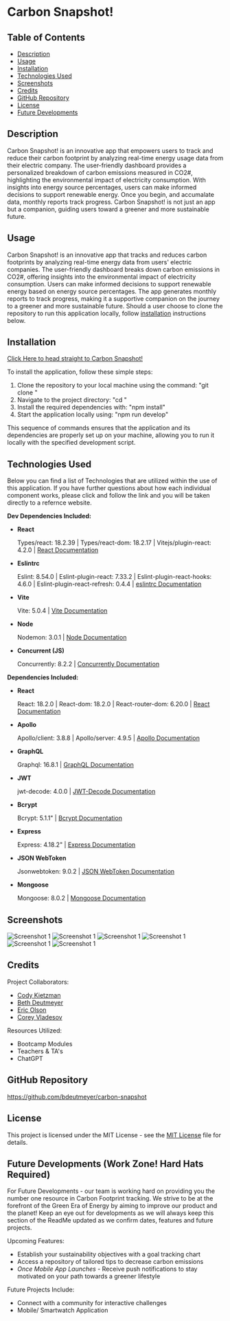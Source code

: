 # Carbon Snapshot!

## Table of Contents
  - [Description](#description)
  - [Usage](#usage)
  - [Installation](#installation)
  - [Technologies Used](#technologies-used)
  - [Screenshots](#screenshots)
  - [Credits](#credits)
  - [GitHub Repository](#github-repository)  
  - [License](#license)
  - [Future Developments](#future-developments-work-zone-hard-hats-required)

## Description
Carbon Snapshot! is an innovative app that empowers users to track and reduce their carbon footprint by analyzing real-time energy usage data from their electric company. The user-friendly dashboard provides a personalized breakdown of carbon emissions measured in CO2#, highlighting the environmental impact of electricity consumption. With insights into energy source percentages, users can make informed decisions to support renewable energy. Once you begin, and accumalate data, monthly reports track progress. Carbon Snapshot! is not just an app but a companion, guiding users toward a greener and more sustainable future.

## Usage
Carbon Snapshot! is an innovative app that tracks and reduces carbon footprints by analyzing real-time energy data from users' electric companies. The user-friendly dashboard breaks down carbon emissions in CO2#, offering insights into the environmental impact of electricity consumption. Users can make informed decisions to support renewable energy based on energy source percentages. The app generates monthly reports to track progress, making it a supportive companion on the journey to a greener and more sustainable future. Should a user choose to clone the repository to run this application locally, follow [installation](#installation) instructions below.

## Installation
[Click Here to head straight to Carbon Snapshot!](https://mighty-springs-81425-8a650de94654.herokuapp.com/)

To install the application, follow these simple steps:

1. Clone the repository to your local machine using the command:
"git clone <repository-url>"
2. Navigate to the project directory:
"cd <project-directory>"
3. Install the required dependencies with:
"npm install"
4. Start the application locally using:
"npm run develop"

This sequence of commands ensures that the application and its dependencies are properly set up on your machine, allowing you to run it locally with the specified development script. 


## Technologies Used
Below you can find a list of Technologies that are utilized within the use of this application. If you have further questions about how each individual component works, please click and follow the link and you will be taken directly to a refernce website.

**Dev Dependencies Included:** 

   - **React**

     Types/react: 18.2.39 |
     Types/react-dom: 18.2.17 |
     Vitejs/plugin-react: 4.2.0 |
     [React Documentation](https://react.dev/reference/react#react-dom)


   - **Eslintrc**
   
     Eslint: 8.54.0 | 
     Eslint-plugin-react: 7.33.2 | 
     Eslint-plugin-react-hooks: 4.6.0 | 
     Eslint-plugin-react-refresh: 0.4.4 |
     [eslintrc Documentation](https://eslint.org/docs/latest/)


   - **Vite**

     Vite: 5.0.4 | 
     [Vite Documentation](https://vitejs.dev/guide/)


  - **Node**

     Nodemon: 3.0.1 |
     [Node Documentation](https://nodejs.org/en/docs)


  - **Concurrent (JS)**

     Concurrently: 8.2.2 |
     [Concurrently Documentation](https://www.jsdocs.io/package/concurrently)


**Dependencies Included:** 

   - **React**

     React: 18.2.0 |
     React-dom: 18.2.0 |
     React-router-dom: 6.20.0 |
     [React Documentation](https://react.dev/reference/react#react-dom)


  - **Apollo**

     Apollo/client: 3.8.8 |
     Apollo/server: 4.9.5 |
     [Apollo Documentation](https://www.apollographql.com/docs/)


 - **GraphQL**

     Graphql: 16.8.1 |
     [GraphQL Documentation](https://graphql.org/learn/)


 - **JWT**

     jwt-decode: 4.0.0 |
     [JWT-Decode Documentation](https://www.npmjs.com/package/jwt-decode) 


  - **Bcrypt**

     Bcrypt: 5.1.1" |
     [Bcrypt Documentation](https://www.npmjs.com/package/bcrypt)


 - **Express**

     Express: 4.18.2" |
     [Express Documentation](https://expressjs.com)   


  - **JSON WebToken**

     Jsonwebtoken: 9.0.2 |
     [JSON WebToken Documentation](https://jwt.io/introduction)


 - **Mongoose**

     Mongoose: 8.0.2 |
     [Mongoose Documentation](https://mongoose.ws/documentation/)


## Screenshots
![Screenshot 1](/client/src/assets/images/Carbon1.png)
![Screenshot 1](/client/src/assets/images/Carbon2.png)
![Screenshot 1](/client/src/assets/images/Carbon3.png)
![Screenshot 1](/client/src/assets/images/Carbon4.png)
![Screenshot 1](/client/src/assets/images/Carbon5.png)
![Screenshot 1](/client/src/assets/images/Carbon6.png)

## Credits
Project Collaborators:
- [Cody Kietzman](https://github.com/ckietzm2)
- [Beth Deutmeyer](https://github.com/bdeutmeyer)
- [Eric Olson](https://github.com/ericolson1977)
- [Corey Vladesov](https://github.com/vladesovc)

Resources Utilized:
- Bootcamp Modules
- Teachers & TA's
- ChatGPT

## GitHub Repository
https://github.com/bdeutmeyer/carbon-snapshot

## License
This project is licensed under the MIT License - see the [MIT License](/LICENSE) file for details.

## Future Developments (Work Zone! Hard Hats Required)
For Future Developments - our team is working hard on providing you the number one resource in Carbon Footprint tracking. We strive to be at the forefront of the Green Era of Energy by aiming to improve our product and the planet! Keep an eye out for developments as we will always keep this section of the ReadMe updated as we confirm dates, features and future projects.

Upcoming Features:
- Establish your sustainability objectives with a goal tracking chart
- Access a repository of tailored tips to decrease carbon emissions
- *Once Mobile App Launches* - Receive push notifications to stay motivated on your path towards a greener lifestyle  

Future Projects Include:
- Connect with a community for interactive challenges
- Mobile/ Smartwatch Application